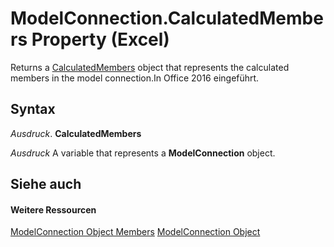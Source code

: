 
# ModelConnection.CalculatedMembers Property (Excel)

Returns a [CalculatedMembers](3c664ac6-e2f8-f631-006d-6a16c380641e.md) object that represents the calculated members in the model connection.In Office 2016 eingeführt.


## Syntax

 _Ausdruck_. **CalculatedMembers**

 _Ausdruck_ A variable that represents a **ModelConnection** object.


## Siehe auch


#### Weitere Ressourcen


[ModelConnection Object Members](http://msdn.microsoft.com/library/6909811e-5ef3-ba36-9949-8008444f0b00%28Office.15%29.aspx)
[ModelConnection Object](db1b8e2b-76f7-5a6f-b510-6a4d6c4e9857.md)